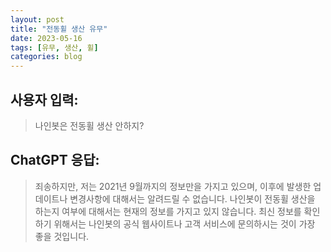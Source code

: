 ```yaml
---
layout: post
title: "전동휠 생산 유무"
date: 2023-05-16
tags: [유무, 생산, 휠]
categories: blog
---
```


## 사용자 입력:
> 나인봇은 전동휠 생산 안하지?

## ChatGPT 응답:
> 죄송하지만, 저는 2021년 9월까지의 정보만을 가지고 있으며, 이후에 발생한 업데이트나 변경사항에 대해서는 알려드릴 수 없습니다. 나인봇이 전동휠 생산을 하는지 여부에 대해서는 현재의 정보를 가지고 있지 않습니다. 최신 정보를 확인하기 위해서는 나인봇의 공식 웹사이트나 고객 서비스에 문의하시는 것이 가장 좋을 것입니다.

